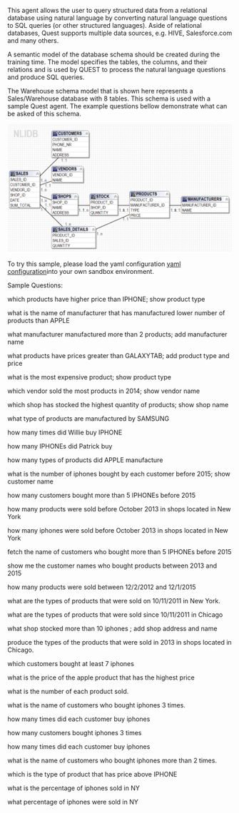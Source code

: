 This agent allows the user to query structured data from a relational database using natural language by converting natural language questions to SQL queries (or other structured languages). Aside of relational databases, Quest supports multiple data sources, e.g. HIVE, Salesforce.com and many others. 

A semantic model of the database schema should be created during the training time. The model specifies the tables, the columns, and their relations and is used by QUEST to process the natural language questions and produce SQL queries. 

The Warehouse schema model that is shown here represents a Sales/Warehouse database with 8 tables. This schema is used with a sample Quest agent. The example questions bellow demonstrate what can be asked of this schema.

 ![Warehouse schema](./images/warehouseSchema.png)

To try this sample, please load the yaml configuration [yaml configuration](./Quest.yaml)into your own sandbox environment. 

Sample Questions:

which products have higher price than IPHONE; show product type

what is the name of manufacturer that has manufactured lower number of products than APPLE

what manufacturer manufactured more than 2 products; add manufacturer name

what products have prices greater than GALAXYTAB;  add product type and price

what is the most expensive product; show product type

which vendor sold the most products in 2014; show vendor name

which shop has stocked the highest quantity of products; show shop name


what type of products are manufactured by SAMSUNG

how many times did Willie buy IPHONE

how many IPHONEs did Patrick buy

how many types of products did APPLE manufacture

what is the number of iphones bought by each customer before 2015; show customer name

how many customers bought more than 5 IPHONEs before 2015

how many products were sold before October 2013 in shops located in New York

how many iphones were sold before October  2013 in shops located in New York

fetch the name of  customers who bought more than 5 IPHONEs before 2015

show me the customer names who bought products between 2013 and  2015

how many products were sold between 12/2/2012 and 12/1/2015

what are the types of products that were sold on 10/11/2011 in New York.

what are the types of products that were sold since 10/11/2011 in Chicago

what shop stocked more than 10 iphones ; add shop address and name

produce the types of the products that were sold in  2013 in shops located in Chicago.

which customers bought at least 7 iphones

what is the price of the apple product that has the highest price

what is the number of each product sold.

what is the name of customers who bought iphones  3 times.

how many times did each customer buy iphones

how many customers bought iphones 3 times

how many times did each customer buy iphones

what is the name of customers who bought iphones more than 2 times.

which is the type of  product that has price above IPHONE

what is the percentage of iphones sold in NY

what percentage of iphones were sold in NY


